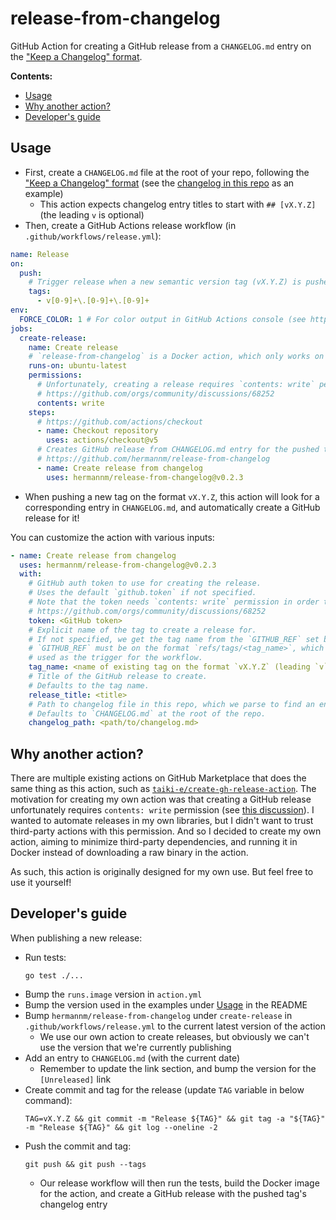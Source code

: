 # release-from-changelog

GitHub Action for creating a GitHub release from a `CHANGELOG.md` entry on the
["Keep a Changelog" format](https://keepachangelog.com/).

**Contents:**

- [Usage](#usage)
- [Why another action?](#why-another-action)
- [Developer's guide](#developers-guide)

## Usage

- First, create a `CHANGELOG.md` file at the root of your repo, following the
  ["Keep a Changelog" format](https://keepachangelog.com/) (see the
  [changelog in this repo](https://github.com/hermannm/release-from-changelog/blob/main/CHANGELOG.md?plain=1)
  as an example)
    - This action expects changelog entry titles to start with `## [vX.Y.Z]` (the leading `v` is
      optional)
- Then, create a GitHub Actions release workflow (in `.github/workflows/release.yml`):

```yaml
name: Release
on:
  push:
    # Trigger release when a new semantic version tag (vX.Y.Z) is pushed
    tags:
      - v[0-9]+\.[0-9]+\.[0-9]+
env:
  FORCE_COLOR: 1 # For color output in GitHub Actions console (see https://force-color.org/)
jobs:
  create-release:
    name: Create release
    # `release-from-changelog` is a Docker action, which only works on Linux jobs
    runs-on: ubuntu-latest
    permissions:
      # Unfortunately, creating a release requires `contents: write` permission
      # https://github.com/orgs/community/discussions/68252
      contents: write
    steps:
      # https://github.com/actions/checkout
      - name: Checkout repository
        uses: actions/checkout@v5
      # Creates GitHub release from CHANGELOG.md entry for the pushed tag
      # https://github.com/hermannm/release-from-changelog
      - name: Create release from changelog
        uses: hermannm/release-from-changelog@v0.2.3
```

- When pushing a new tag on the format `vX.Y.Z`, this action will look for a corresponding entry in
  `CHANGELOG.md`, and automatically create a GitHub release for it!

You can customize the action with various inputs:

```yaml
- name: Create release from changelog
  uses: hermannm/release-from-changelog@v0.2.3
  with:
    # GitHub auth token to use for creating the release.
    # Uses the default `github.token` if not specified.
    # Note that the token needs `contents: write` permission in order to create the release:
    # https://github.com/orgs/community/discussions/68252
    token: <GitHub token>
    # Explicit name of the tag to create a release for.
    # If not specified, we get the tag name from the `GITHUB_REF` set by the workflow's trigger.
    # `GITHUB_REF` must be on the format `refs/tags/<tag_name>`, which it will be if `push: tags` is
    # used as the trigger for the workflow.
    tag_name: <name of existing tag on the format `vX.Y.Z` (leading `v` is optional)>
    # Title of the GitHub release to create.
    # Defaults to the tag name.
    release_title: <title>
    # Path to changelog file in this repo, which we parse to find an entry for the release tag.
    # Defaults to `CHANGELOG.md` at the root of the repo.
    changelog_path: <path/to/changelog.md>
```

## Why another action?

There are multiple existing actions on GitHub Marketplace that does the same thing as this action,
such as [`taiki-e/create-gh-release-action`](https://github.com/taiki-e/create-gh-release-action).
The motivation for creating my own action was that creating a GitHub release unfortunately requires
`contents: write` permission (see
[this discussion](https://github.com/orgs/community/discussions/68252)). I wanted to automate
releases in my own libraries, but I didn't want to trust third-party actions with this permission.
And so I decided to create my own action, aiming to minimize third-party dependencies, and running
it in Docker instead of downloading a raw binary in the action.

As such, this action is originally designed for my own use. But feel free to use it yourself!

## Developer's guide

When publishing a new release:

- Run tests:
  ```
  go test ./...
  ```
- Bump the `runs.image` version in `action.yml`
- Bump the version used in the examples under [Usage](#usage) in the README
- Bump `hermannm/release-from-changelog` under `create-release` in `.github/workflows/release.yml`
  to the current latest version of the action
    - We use our own action to create releases, but obviously we can't use the version that we're
      currently publishing
- Add an entry to `CHANGELOG.md` (with the current date)
    - Remember to update the link section, and bump the version for the `[Unreleased]` link
- Create commit and tag for the release (update `TAG` variable in below command):
  ```
  TAG=vX.Y.Z && git commit -m "Release ${TAG}" && git tag -a "${TAG}" -m "Release ${TAG}" && git log --oneline -2
  ```
- Push the commit and tag:
  ```
  git push && git push --tags
  ```
    - Our release workflow will then run the tests, build the Docker image for the action, and
      create a GitHub release with the pushed tag's changelog entry
